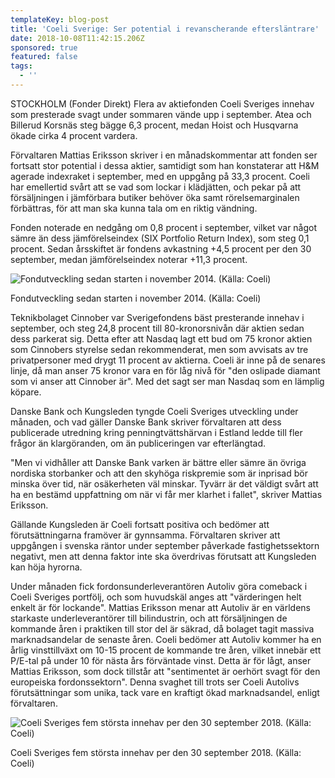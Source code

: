 ```yaml
---
templateKey: blog-post
title: 'Coeli Sverige: Ser potential i revanscherande eftersläntrare'
date: 2018-10-08T11:42:15.206Z
sponsored: true
featured: false
tags:
  - ''
---
```

STOCKHOLM (Fonder Direkt) Flera av aktiefonden Coeli Sveriges innehav som presterade svagt under sommaren vände upp i september. Atea och Billerud Korsnäs steg bägge 6,3 procent, medan Hoist och Husqvarna ökade cirka 4 procent vardera.

Förvaltaren Mattias Eriksson skriver i en månadskommentar att fonden ser fortsatt stor potential i dessa aktier, samtidigt som han konstaterar att H&M agerade indexraket i september, med en uppgång på 33,3 procent. Coeli har emellertid svårt att se vad som lockar i klädjätten, och pekar på att försäljningen i jämförbara butiker behöver öka samt rörelsemarginalen förbättras, för att man ska kunna tala om en riktig vändning. 

Fonden noterade en nedgång om 0,8 procent i september, vilket var något sämre än dess jämförelseindex (SIX Portfolio Return Index), som steg 0,1 procent. Sedan årsskiftet är fondens avkastning +4,5 procent per den 30 september, medan jämförelseindex noterar +11,3 procent.

![Fondutveckling sedan starten i november 2014. (Källa: Coeli)](/img/561762301.png)

<span class="image-caption">Fondutveckling sedan starten i november 2014. (Källa: Coeli)</span>

Teknikbolaget Cinnober var Sverigefondens bäst presterande innehav i september, och steg 24,8 procent till 80-kronorsnivån där aktien sedan dess parkerat sig. Detta efter att Nasdaq lagt ett bud om 75 kronor aktien som Cinnobers styrelse sedan rekommenderat, men som avvisats av tre privatpersoner med drygt 11 procent av aktierna. Coeli är inne på de senares linje, då man anser 75 kronor vara en för låg nivå för "den oslipade diamant som vi anser att Cinnober är". Med det sagt ser man Nasdaq som en lämplig köpare.

Danske Bank och Kungsleden tyngde Coeli Sveriges utveckling under månaden, och vad gäller Danske Bank skriver förvaltaren att dess publicerade utredning kring penningtvättshärvan i Estland ledde till fler frågor än klargöranden, om än publiceringen var efterlängtad. 

"Men vi vidhåller att Danske Bank varken är bättre eller sämre än övriga nordiska storbanker och att den skyhöga riskpremie som är inprisad bör minska över tid, när osäkerheten väl minskar. Tyvärr är det väldigt svårt att ha en bestämd uppfattning om när vi får mer klarhet i fallet", skriver Mattias Eriksson.

Gällande Kungsleden är Coeli fortsatt positiva och bedömer att förutsättningarna framöver är gynnsamma. Förvaltaren skriver att uppgången i svenska räntor under september påverkade fastighetssektorn negativt, men att denna faktor inte ska överdrivas förutsatt att Kungsleden kan höja hyrorna.

Under månaden fick fordonsunderleverantören Autoliv göra comeback i Coeli Sveriges portfölj, och som huvudskäl anges att "värderingen helt enkelt är för lockande". Mattias Eriksson menar att Autoliv är en världens starkaste underleverantörer till bilindustrin, och att försäljningen de kommande åren i praktiken till stor del är säkrad, då bolaget tagit massiva marknadsandelar de senaste åren. Coeli bedömer att Autoliv kommer ha en årlig vinsttillväxt om 10-15 procent de kommande tre åren, vilket innebär ett P/E-tal på under 10 för nästa års förväntade vinst. Detta är för lågt, anser Mattias Eriksson, som dock tillstår att "sentimentet är oerhört svagt för den europeiska fordonssektorn". Denna svaghet till trots ser Coeli Autolivs förutsättningar som unika, tack vare en kraftigt ökad marknadsandel, enligt förvaltaren.

![Coeli Sveriges fem största innehav per den 30 september 2018. (Källa: Coeli)](/img/561762302.png)

<span class="image-caption">Coeli Sveriges fem största innehav per den 30 september 2018. (Källa: Coeli)</span>
